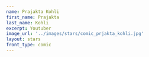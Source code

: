 ```yaml
---
name: Prajakta Kohli
first_name: Prajakta 
last_name: Kohli
excerpt: Youtuber
image_url: '../images/stars/comic_prjakta_kohli.jpg'
layout: stars
front_type: comic
---
```

